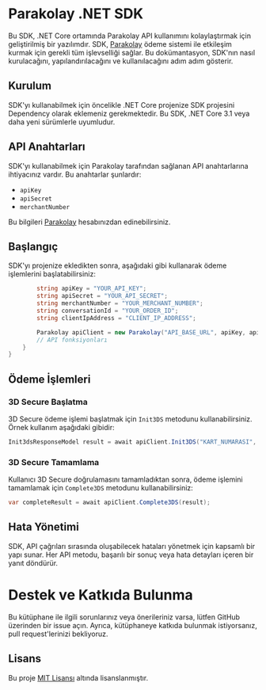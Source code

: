 
# Parakolay .NET SDK

Bu SDK, .NET Core ortamında Parakolay API kullanımını kolaylaştırmak için geliştirilmiş bir yazılımdır. SDK, [Parakolay](https://www.parakolay.com) ödeme sistemi ile etkileşim kurmak için gerekli tüm işlevselliği sağlar. Bu dokümantasyon, SDK'nın nasıl kurulacağını, yapılandırılacağını ve kullanılacağını adım adım gösterir.

## Kurulum

SDK'yı kullanabilmek için öncelikle .NET Core projenize SDK projesini Dependency olarak eklemeniz gerekmektedir. Bu SDK, .NET Core 3.1 veya daha yeni sürümlerle uyumludur.

## API Anahtarları

SDK'yı kullanabilmek için Parakolay tarafından sağlanan API anahtarlarına ihtiyacınız vardır. Bu anahtarlar şunlardır:

- `apiKey`
- `apiSecret`
- `merchantNumber`

Bu bilgileri [Parakolay](https://merchant.parakolay.com) hesabınızdan edinebilirsiniz.

## Başlangıç

SDK'yı projenize ekledikten sonra, aşağıdaki gibi kullanarak ödeme işlemlerini başlatabilirsiniz:

```csharp
        string apiKey = "YOUR_API_KEY";
        string apiSecret = "YOUR_API_SECRET";
        string merchantNumber = "YOUR_MERCHANT_NUMBER";
        string conversationId = "YOUR_ORDER_ID";
        string clientIpAddress = "CLIENT_IP_ADDRESS";

        Parakolay apiClient = new Parakolay("API_BASE_URL", apiKey, apiSecret, merchantNumber, "CONVERSATION_ID", "CLIENT_IP");
        // API fonksiyonları
    }
}
```

## Ödeme İşlemleri

### 3D Secure Başlatma

3D Secure ödeme işlemi başlatmak için `Init3DS` metodunu kullanabilirsiniz. Örnek kullanım aşağıdaki gibidir:

```csharp
Init3dsResponseModel result = await apiClient.Init3DS("KART_NUMARASI", "KART_SAHIBI_ADI", "SKT_AY", "SKT_YIL", "CVV", miktar, puanMiktarı, "CALLBACK_URL");
```

### 3D Secure Tamamlama

Kullanıcı 3D Secure doğrulamasını tamamladıktan sonra, ödeme işlemini tamamlamak için `Complete3DS` metodunu kullanabilirsiniz:

```csharp
var completeResult = await apiClient.Complete3DS(result);
```

## Hata Yönetimi

SDK, API çağrıları sırasında oluşabilecek hataları yönetmek için kapsamlı bir yapı sunar. Her API metodu, başarılı bir sonuç veya hata detayları içeren bir yanıt döndürür.

# Destek ve Katkıda Bulunma

Bu kütüphane ile ilgili sorunlarınız veya önerileriniz varsa, lütfen GitHub üzerinden bir issue açın. Ayrıca, kütüphaneye katkıda bulunmak istiyorsanız, pull request'lerinizi bekliyoruz.

## Lisans

Bu proje [MIT Lisansı](LICENSE) altında lisanslanmıştır.
